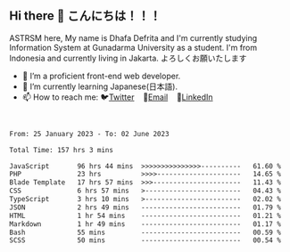 ## Hi there 👋 こんにちは！！！
ASTRSM here, My name is Dhafa Defrita and I'm currently studying Information System at Gunadarma University as a student. I'm from Indonesia and currently living in Jakarta. よろしくお願いたします

- 🔭 I’m a proficient front-end web developer.
- 🌱 I’m currently learning Japanese(日本語).
- 📫 How to reach me: 🐦[Twitter](https://twitter.com/0_astrsm)&nbsp;&nbsp;&nbsp;&nbsp;📧[Email](ddefrito84@gmail.com)&nbsp;&nbsp;&nbsp;&nbsp;💼[LinkedIn](https://www.linkedin.com/in/dhafa-defrita-rama-yudistira-9357a9229/)
<br>
<!-- <p align="left">
<a href="https://github.com/ASTRSM">
  <img height="180em" src="https://github-readme-stats-eight-theta.vercel.app/api?username=ASTRSM&show_icons=true&theme=dracula&include_all_commits=true&count_private=true"/>
  <img height="180em" src="https://github-readme-stats-eight-theta.vercel.app/api/top-langs/?username=ASTRSM&layout=compact&langs_count=8&theme=dracula"/>
</a>
</p> -->

<!--START_SECTION:waka-->

```txt
From: 25 January 2023 - To: 02 June 2023

Total Time: 157 hrs 3 mins

JavaScript       96 hrs 44 mins  >>>>>>>>>>>>>>>----------   61.60 %
PHP              23 hrs          >>>>---------------------   14.65 %
Blade Template   17 hrs 57 mins  >>>----------------------   11.43 %
CSS              6 hrs 57 mins   >------------------------   04.43 %
TypeScript       3 hrs 10 mins   >------------------------   02.02 %
JSON             2 hrs 49 mins   -------------------------   01.79 %
HTML             1 hr 54 mins    -------------------------   01.21 %
Markdown         1 hr 49 mins    -------------------------   01.17 %
Bash             55 mins         -------------------------   00.59 %
SCSS             50 mins         -------------------------   00.54 %
```

<!--END_SECTION:waka-->

